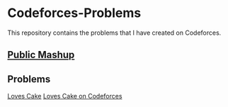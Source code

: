 # Codeforces-Problems

This repository contains the problems that I have created on Codeforces.

## [Public Mashup](https://codeforces.com/contestInvitation/b8df4e12d2a6fc3eddb1ba96495f546c4fe2ef6e)

## Problems

[Loves Cake](/loves-cake/)
[Loves Cake on Codeforces](https://codeforces.com/gym/576627/problem/A)
